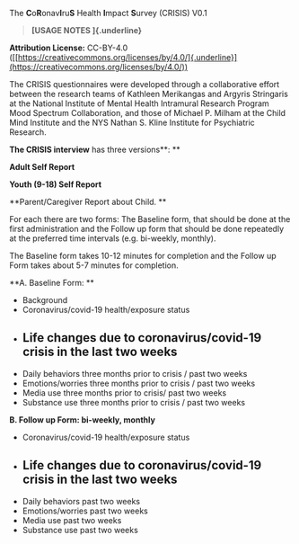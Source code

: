 The **C**o**R**onav**I**ru**S** Health **I**mpact **S**urvey (CRISIS)
V0.1

> **[USAGE NOTES ]{.underline}**

**Attribution License:** CC-BY-4.0
([[https://creativecommons.org/licenses/by/4.0/]{.underline}](https://creativecommons.org/licenses/by/4.0/))

The CRISIS questionnaires were developed through a collaborative effort
between the research teams of Kathleen Merikangas and Argyris Stringaris
at the National Institute of Mental Health Intramural Research Program
Mood Spectrum Collaboration, and those of Michael P. Milham at the Child
Mind Institute and the NYS Nathan S. Kline Institute for Psychiatric
Research.

**The CRISIS interview** has three versions**: **

**Adult Self Report**

**Youth (9-18) Self Report**

**Parent/Caregiver Report about Child. **

For each there are two forms: The Baseline form, that should be done at
the first administration and the Follow up form that should be done
repeatedly at the preferred time intervals (e.g. bi-weekly, monthly).

The Baseline form takes 10-12 minutes for completion and the Follow up
Form takes about 5-7 minutes for completion.

**A. Baseline Form: **

-   Background  
-   Coronavirus/covid-19 health/exposure status  
-   Life changes due to coronavirus/covid-19 crisis in the last two weeks
    ---------------------------------------------------------------------

<!-- -->

-   Daily behaviors three months prior to crisis / past two weeks  
-   Emotions/worries three months prior to crisis / past two weeks  
-   Media use three months prior to crisis/ past two weeks  
-   Substance use three months prior to crisis / past two weeks

**B. Follow up Form: bi-weekly, monthly**

-   Coronavirus/covid-19 health/exposure status  
-   Life changes due to coronavirus/covid-19 crisis in the last two weeks
    ---------------------------------------------------------------------

<!-- -->

-   Daily behaviors past two weeks  
-   Emotions/worries past two weeks  
-   Media use past two weeks  
-   Substance use past two weeks

